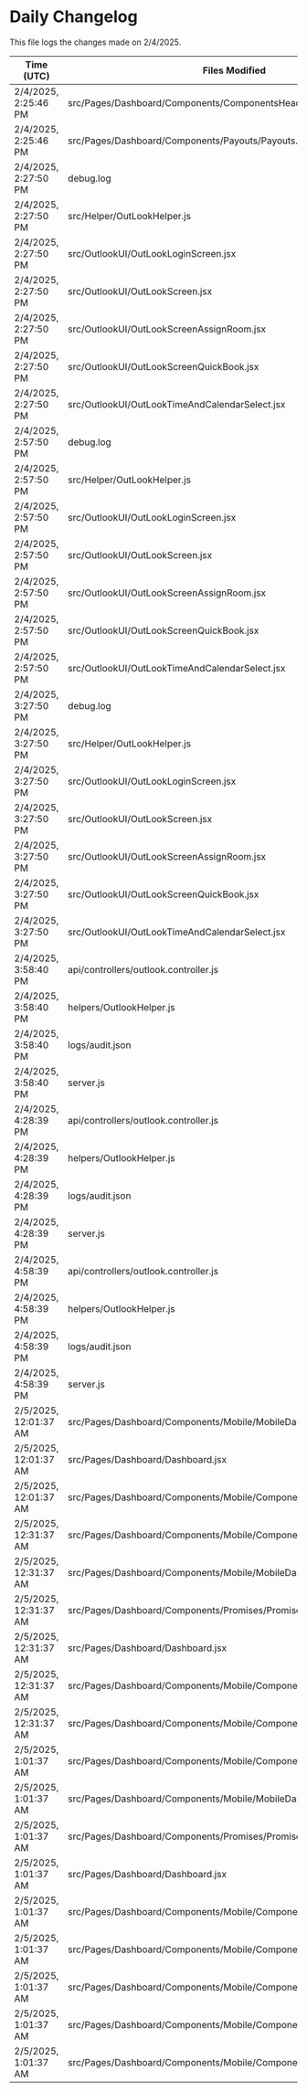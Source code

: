 # Daily Changelog

This file logs the changes made on 2/4/2025.

| Time (UTC)             | Files Modified                    | Changes (Addition/Deletion) |
|------------------------|-----------------------------------|-----------------------------|
| 2/4/2025, 2:25:46 PM | src/Pages/Dashboard/Components/ComponentsHeader.jsx | 5 Additions & 4 Deletions |
| 2/4/2025, 2:25:46 PM | src/Pages/Dashboard/Components/Payouts/Payouts.jsx | 13 Additions & 2 Deletions |
| 2/4/2025, 2:27:50 PM | debug.log | 6 Additions & 0 Deletions|
| 2/4/2025, 2:27:50 PM | src/Helper/OutLookHelper.js | 16 Additions & 3 Deletions|
| 2/4/2025, 2:27:50 PM | src/OutlookUI/OutLookLoginScreen.jsx | 4 Additions & 1 Deletions|
| 2/4/2025, 2:27:50 PM | src/OutlookUI/OutLookScreen.jsx | 7 Additions & 3 Deletions|
| 2/4/2025, 2:27:50 PM | src/OutlookUI/OutLookScreenAssignRoom.jsx | 1 Additions & 1 Deletions|
| 2/4/2025, 2:27:50 PM | src/OutlookUI/OutLookScreenQuickBook.jsx | 23 Additions & 8 Deletions|
| 2/4/2025, 2:27:50 PM | src/OutlookUI/OutLookTimeAndCalendarSelect.jsx | 0 Additions & 0 Deletions|
| 2/4/2025, 2:57:50 PM | debug.log | 6 Additions & 0 Deletions|
| 2/4/2025, 2:57:50 PM | src/Helper/OutLookHelper.js | 16 Additions & 3 Deletions|
| 2/4/2025, 2:57:50 PM | src/OutlookUI/OutLookLoginScreen.jsx | 4 Additions & 1 Deletions|
| 2/4/2025, 2:57:50 PM | src/OutlookUI/OutLookScreen.jsx | 7 Additions & 3 Deletions|
| 2/4/2025, 2:57:50 PM | src/OutlookUI/OutLookScreenAssignRoom.jsx | 1 Additions & 1 Deletions|
| 2/4/2025, 2:57:50 PM | src/OutlookUI/OutLookScreenQuickBook.jsx | 23 Additions & 8 Deletions|
| 2/4/2025, 2:57:50 PM | src/OutlookUI/OutLookTimeAndCalendarSelect.jsx | 0 Additions & 0 Deletions|
| 2/4/2025, 3:27:50 PM | debug.log | 6 Additions & 0 Deletions|
| 2/4/2025, 3:27:50 PM | src/Helper/OutLookHelper.js | 16 Additions & 3 Deletions|
| 2/4/2025, 3:27:50 PM | src/OutlookUI/OutLookLoginScreen.jsx | 4 Additions & 1 Deletions|
| 2/4/2025, 3:27:50 PM | src/OutlookUI/OutLookScreen.jsx | 7 Additions & 3 Deletions|
| 2/4/2025, 3:27:50 PM | src/OutlookUI/OutLookScreenAssignRoom.jsx | 1 Additions & 1 Deletions|
| 2/4/2025, 3:27:50 PM | src/OutlookUI/OutLookScreenQuickBook.jsx | 23 Additions & 8 Deletions|
| 2/4/2025, 3:27:50 PM | src/OutlookUI/OutLookTimeAndCalendarSelect.jsx | 0 Additions & 0 Deletions|
| 2/4/2025, 3:58:40 PM | api/controllers/outlook.controller.js | 24 Additions & 13 Deletions|
| 2/4/2025, 3:58:40 PM | helpers/OutlookHelper.js | 1 Additions & 1 Deletions|
| 2/4/2025, 3:58:40 PM | logs/audit.json | 15 Additions & 15 Deletions|
| 2/4/2025, 3:58:40 PM | server.js | 0 Additions & 3 Deletions|
| 2/4/2025, 4:28:39 PM | api/controllers/outlook.controller.js | 24 Additions & 13 Deletions|
| 2/4/2025, 4:28:39 PM | helpers/OutlookHelper.js | 1 Additions & 1 Deletions|
| 2/4/2025, 4:28:39 PM | logs/audit.json | 15 Additions & 15 Deletions|
| 2/4/2025, 4:28:39 PM | server.js | 0 Additions & 3 Deletions|
| 2/4/2025, 4:58:39 PM | api/controllers/outlook.controller.js | 24 Additions & 13 Deletions|
| 2/4/2025, 4:58:39 PM | helpers/OutlookHelper.js | 1 Additions & 1 Deletions|
| 2/4/2025, 4:58:39 PM | logs/audit.json | 15 Additions & 15 Deletions|
| 2/4/2025, 4:58:39 PM | server.js | 0 Additions & 3 Deletions|
| 2/5/2025, 12:01:37 AM | src/Pages/Dashboard/Components/Mobile/MobileDashboard.jsx | 5 Additions & 1 Deletions|
| 2/5/2025, 12:01:37 AM | src/Pages/Dashboard/Dashboard.jsx | 2 Additions & 2 Deletions|
| 2/5/2025, 12:01:37 AM | src/Pages/Dashboard/Components/Mobile/Components/MobileOverview.jsx | 0 Additions & 0 Deletions|
| 2/5/2025, 12:31:37 AM | src/Pages/Dashboard/Components/Mobile/Components/MobileNavigator.jsx | 1 Additions & 1 Deletions|
| 2/5/2025, 12:31:37 AM | src/Pages/Dashboard/Components/Mobile/MobileDashboard.jsx | 10 Additions & 2 Deletions|
| 2/5/2025, 12:31:37 AM | src/Pages/Dashboard/Components/Promises/Promises.jsx | 7 Additions & 7 Deletions|
| 2/5/2025, 12:31:37 AM | src/Pages/Dashboard/Dashboard.jsx | 2 Additions & 2 Deletions|
| 2/5/2025, 12:31:37 AM | src/Pages/Dashboard/Components/Mobile/Components/MobileApprovals.jsx | 0 Additions & 0 Deletions|
| 2/5/2025, 12:31:37 AM | src/Pages/Dashboard/Components/Mobile/Components/MobileOverview.jsx | 0 Additions & 0 Deletions|
| 2/5/2025, 1:01:37 AM | src/Pages/Dashboard/Components/Mobile/Components/MobileNavigator.jsx | 2 Additions & 2 Deletions|
| 2/5/2025, 1:01:37 AM | src/Pages/Dashboard/Components/Mobile/MobileDashboard.jsx | 14 Additions & 2 Deletions|
| 2/5/2025, 1:01:37 AM | src/Pages/Dashboard/Components/Promises/Promises.jsx | 7 Additions & 7 Deletions|
| 2/5/2025, 1:01:37 AM | src/Pages/Dashboard/Dashboard.jsx | 2 Additions & 2 Deletions|
| 2/5/2025, 1:01:37 AM | src/Pages/Dashboard/Components/Mobile/Components/MobileApprovals.jsx | 0 Additions & 0 Deletions|
| 2/5/2025, 1:01:37 AM | src/Pages/Dashboard/Components/Mobile/Components/MobileOverview.jsx | 0 Additions & 0 Deletions|
| 2/5/2025, 1:01:37 AM | src/Pages/Dashboard/Components/Mobile/Components/MobilePayouts.jsx | 0 Additions & 0 Deletions|
| 2/5/2025, 1:01:37 AM | src/Pages/Dashboard/Components/Mobile/Components/MobilePromises.jsx | 0 Additions & 0 Deletions|
| 2/5/2025, 1:01:37 AM | src/Pages/Dashboard/Components/Mobile/Components/MobileTable.jsx | 0 Additions & 0 Deletions|
